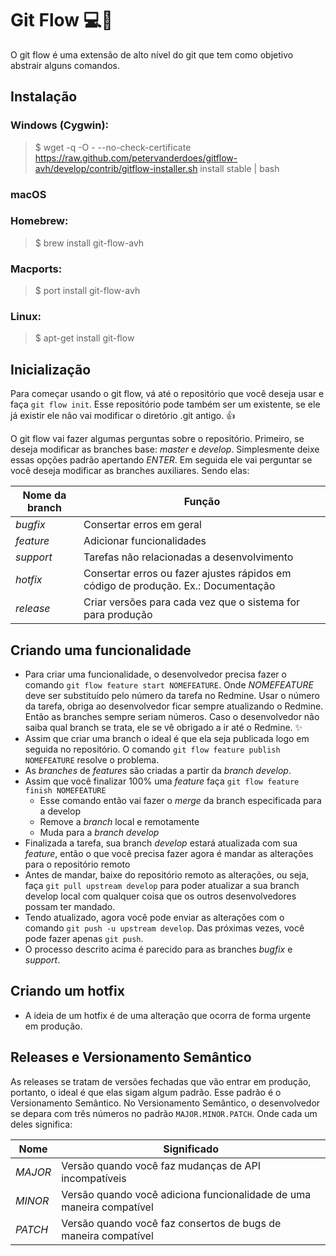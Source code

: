 # Git Flow   :computer::gem:

O git flow é uma extensão de alto nível do git que tem como objetivo abstrair alguns comandos.

## Instalação

### Windows (Cygwin):

> $ wget -q -O - --no-check-certificate https://raw.github.com/petervanderdoes/gitflow-avh/develop/contrib/gitflow-installer.sh install stable | bash

### macOS

### Homebrew:

> $ brew install git-flow-avh 

### Macports:

> $ port install git-flow-avh

### Linux:

> $ apt-get install git-flow 

## Inicialização

Para começar usando o git flow, vá até o repositório que você deseja usar e faça `git flow init`. Esse repositório pode também ser um existente, se ele já existir ele não vai modificar o diretório .git antigo. :thumbsup:

O git flow vai fazer algumas perguntas sobre o repositório. Primeiro, se deseja modificar as branches base: *master* e *develop*. Simplesmente deixe essas opções padrão apertando *ENTER*. Em seguida ele vai perguntar se você deseja modificar as branches auxiliares. Sendo elas:

Nome da branch | Função
-------------- | -------------
*bugfix* | Consertar erros em geral
*feature* | Adicionar funcionalidades
*support* | Tarefas não relacionadas a desenvolvimento
*hotfix* | Consertar erros ou fazer ajustes rápidos em código de produção. Ex.: Documentação
*release* | Criar versões para cada vez que o sistema for para produção

## Criando uma funcionalidade

+ Para criar uma funcionalidade, o desenvolvedor precisa fazer o comando `git flow feature start NOMEFEATURE`. Onde *NOMEFEATURE* deve ser substituído pelo número da tarefa no Redmine. Usar o número da tarefa, obriga ao desenvolvedor ficar sempre atualizando o Redmine. Então as branches sempre seriam números. Caso o desenvolvedor não saiba qual branch se trata, ele se vê obrigado a ir até o Redmine. :sparkles:
+ Assim que criar uma branch o ideal é que ela seja publicada logo em seguida no repositório. O comando `git flow feature publish NOMEFEATURE` resolve o problema.
+ As *branches* de *features* são criadas a partir da *branch* *develop*.
+ Assim que você finalizar 100% uma *feature* faça `git flow feature finish NOMEFEATURE`
    + Esse comando então vai fazer o *merge* da branch especificada para a develop
    + Remove a *branch* local e remotamente
    + Muda para a *branch* *develop*
+ Finalizada a tarefa, sua branch *develop* estará atualizada com sua *feature*, então o que você precisa fazer agora é mandar as alterações para o repositório remoto
+ Antes de mandar, baixe do repositório remoto as alterações, ou seja, faça `git pull upstream develop` para poder atualizar a sua branch develop local com
qualquer coisa que os outros desenvolvedores possam ter mandado.
+ Tendo atualizado, agora você pode enviar as alterações com o comando `git push -u upstream develop`. Das próximas vezes, você pode fazer apenas `git push`.
+ O processo descrito acima é parecido para as branches *bugfix* e *support*.

## Criando um hotfix

+ A ideia de um hotfix é de uma alteração que ocorra de forma urgente em produção.

## Releases e Versionamento Semântico

As releases se tratam de versões fechadas que vão entrar em produção, portanto, o ideal é que elas sigam algum padrão. Esse padrão é o Versionamento Semântico. No Versionamento Semântico, o desenvolvedor se depara com três números no padrão `MAJOR.MINOR.PATCH`. Onde cada um deles significa:

Nome | Significado
-------------- | -------------
*MAJOR* | Versão quando você faz mudanças de API incompatíveis
*MINOR* | Versão quando você adiciona funcionalidade de uma maneira compatível
*PATCH* | Versão quando você faz consertos de bugs de maneira compatível










